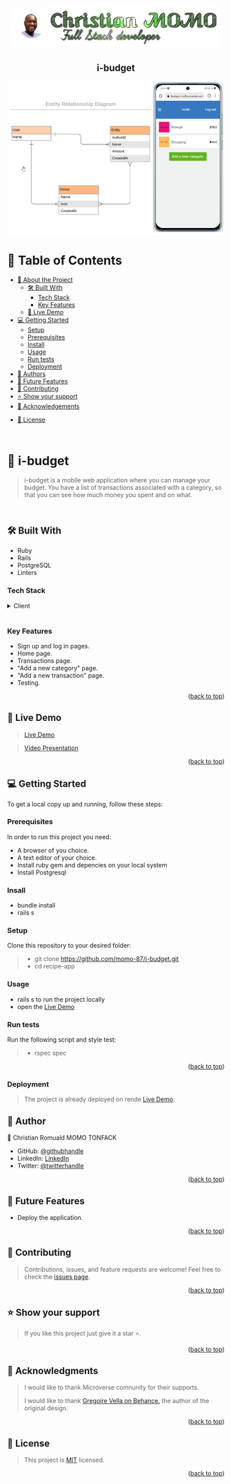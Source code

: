 <a name="readme-top"></a>
<div align="center">
  <img src="./photo.png" alt="photo" width="80"/>
  <img src="./intro.png" alt="logo"/>
  <br/>  
  <h2><b>i-budget</b></h2>
</div>
<div align="center">
  <img src="./screenshot.png" alt="screenshot"/>
</div>

# 📗 Table of Contents

- [📖 About the Project](#about-project)
  - [🛠 Built With](#built-with)
    - [Tech Stack](#tech-stack)
    - [Key Features](#key-features)
  - [🚀 Live Demo](#live-demo)
- [💻 Getting Started](#getting-started)
  - [Setup](#setup)
  - [Prerequisites](#prerequisites)
  - [Install](#install)
  - [Usage](#usage)
  - [Run tests](#run-tests)
  - [Deployment](#triangular_flag_on_post-deployment)
- [👥 Authors](#authors)
- [🔭 Future Features](#future-features)
- [🤝 Contributing](#contributing)
- [⭐️ Show your support](#support)
- [🙏 Acknowledgements](#acknowledgements)
<!-- - [❓ FAQ (OPTIONAL)](#faq) -->
- [📝 License](#license)

<br>

# 📖 i-budget <a name="API-based webapp"></a>
> i-budget is a mobile web application where you can manage your budget. You have a list of transactions associated with a category, so that you can see how much money you spent and on what. 
<br>

## 🛠 Built With <a name="built-with"></a>
- Ruby
- Rails
- PostgreSQL
- Linters

### Tech Stack <a name="tech-stack"></a>
<details>
  <summary>Client</summary>
  <ul>
    <li><a href="https://www.ruby-lang.org/en/">Ruby</a></li>
    <li><a href="https://guides.rubyonrails.org/">Rails</a></li>
    <li><a href="https://www.postgresql.org/">PostgreSQL</a></li>
  </ul>
</details>
<br>

### Key Features <a name="key-features"></a>
- Sign up and log in pages.
- Home page.
- Transactions page.
- "Add a new category" page.
- "Add a new transaction" page.
- Testing.


<p align="right">(<a href="#readme-top">back to top</a>)</p>

## 🚀 Live Demo <a name="live-demo"></a>
>[Live Demo](https://ibudget-wct3.onrender.com/)

> [Video Presentation](https://www.loom.com/share/5e12b1670321432d8a1b5490043fd593?sid=7660ce17-624d-455d-a604-c291d6c086e5)
<p align="right">(<a href="#readme-top">back to top</a>)</p>

## 💻 Getting Started <a name="getting-started"></a>
To get a local copy up and running, follow these steps:

### Prerequisites
In order to run this project you need:
- A browser of you choice.
- A text editor of your choice.
- Install ruby gem and depencies on your local system
- Install Postgresql

### Insall
- bundle install
- rails s

### Setup

Clone this repository to your desired folder:
> - git clone https://github.com/momo-87/i-budget.git
> - cd recipe-app
### Usage
- rails s to run the project locally
- open the [Live Demo](https://ibudget-wct3.onrender.com/)
### Run tests
Run the following script and style test:
> - rspec spec
<p align="right">(<a href="#readme-top">back to top</a>)</p>

### Deployment
> The project is already deployed on rende [Live Demo](https://ibudget-wct3.onrender.com/).

## 👥 Author <a name="authors"></a>
👤 Christian Romuald MOMO TONFACK
- GitHub: [@githubhandle](https://github.com/Momo-87)
- LinkedIn: [LinkedIn](https://www.linkedin.com/in/christian-momo/)
- Twitter: [@twitterhandle](https://twitter.com/Momo_yde)
<p align="right">(<a href="#readme-top">back to top</a>)</p>


## 🔭 Future Features <a name="future-features"></a>
- Deploy the application.
<p align="right">(<a href="#readme-top">back to top</a>)</p>

## 🤝 Contributing <a name="contributing"></a>
> Contributions, issues, and feature requests are welcome!
Feel free to check the [issues page](https://github.com/momo-87/i-budget/issues).
<p align="right">(<a href="#readme-top">back to top</a>)</p>


## ⭐️ Show your support <a name="support"></a>
>If you like this project just give it a star ⭐️.
<p align="right">(<a href="#readme-top">back to top</a>)</p>

## 🙏 Acknowledgments <a name="acknowledgements"></a>
>I would like to thank Microverse comnunity for their supports.
> <p>I would like to thank <a href = "https://www.behance.net/gregoirevella"> Gregoire Vella on Behance.</a> the author of the original design.</p>

<p align="right">(<a href="#readme-top">back to top</a>)</p>

## 📝 License <a name="license"></a>
>This project is [MIT](./LICENSE) licensed.
<p align="right">(<a href="#readme-top">back to top</a>)</p>
